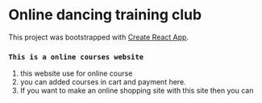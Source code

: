 # Online dancing training club

This project was bootstrapped with [Create React App](https://online-dancing-club.netlify.app).




### `This is a online courses website`

1. this website use for online course
2. you can added courses in cart and payment here.
3. If you want to make an online shopping site with this site then you can

